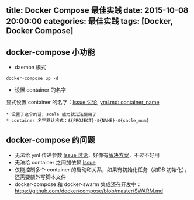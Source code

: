 title: Docker Compose 最佳实践
date: 2015-10-08 20:00:00
categories: 最佳实践
tags: [Docker, Docker Compose]
---

## docker-compose 小功能

* daemon 模式

`docker-compose up -d`

* 设置 container 的名字

显式设置 container 的名字：[Issue 讨论](https://github.com/docker/compose/pull/1711), [yml.md: container_name](https://github.com/docker/compose/blob/master/docs/yml.md#container_name)

    * 设置了这个的话，scale 能力就无法使用了
    * container 名字默认格式：${PROJECT}-${NAME}-${sacle_num}

## docker-compose 的问题

* 无法给 yml 传递参数 [Issue 讨论](https://github.com/docker/compose/issues/1377)，好像有[解决方案](https://github.com/docker/compose/blob/master/docs/yml.md#variable-substitution)，不过不好用
* 无法给 container 之间加依赖 [Issue](https://github.com/docker/compose/issues/374)
* 仅能控制多个 container 的启动和关系，如果有初始化任务（如DB 初始化），还需要额外写脚本文件
* docker-compose 和 docker-swarm 集成还在开发中：https://github.com/docker/compose/blob/master/SWARM.md
